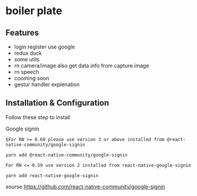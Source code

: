 ﻿# boiler plate

## Features
* login register use google
* redux duck
* some utils
* rn camera/image also get data info from capture image
* rn speech
* cooming soon
* gestur handler explenation

## Installation & Configuration
Follow these step to install

Google signin
```
$For RN >= 0.60 please use version 3 or above installed from @react-native-community/google-signin

yarn add @react-native-community/google-signin

For RN <= 0.59 use version 2 installed from react-native-google-signin

yarn add react-native-google-signin
```
sourse https://github.com/react-native-community/google-signin

